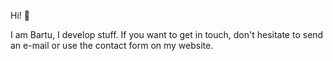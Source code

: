 Hi! 👋

I am Bartu, I develop stuff.
If you want to get in touch, don't hesitate to send an e-mail or use the contact form on my website.
